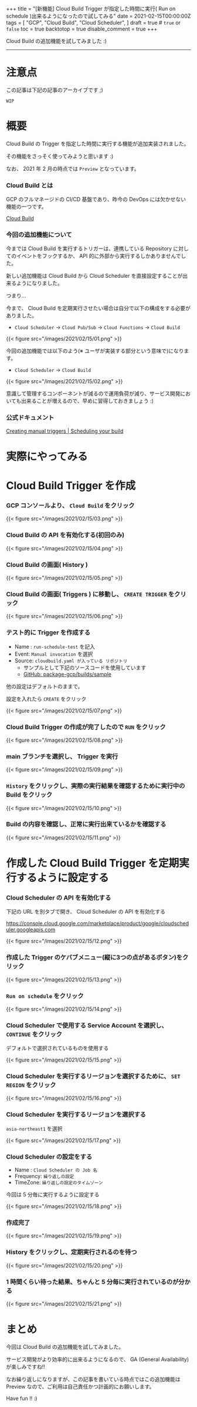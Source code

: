 +++
title = "[新機能] Cloud Build Trigger が指定した時間に実行( Run on schedule )出来るようになったので試してみる"
date = 2021-02-15T00:00:00Z
tags = [
    "GCP",
    "Cloud Build",
    "Cloud Scheduler",
]
draft = true # `true` or `false`
toc = true
backtotop = true
disable_comment = true
+++

Cloud Build の追加機能を試してみました :)

<!--more-->
---

# 注意点

この記事は下記の記事のアーカイブです ;)

```
WIP
```

# 概要

Cloud Build の Trigger を指定した時間に実行する機能が追加実装されました。

その機能をさっそく使ってみようと思います :)

なお、 2021 年 2 月の時点では `Preview` となっています。

### Cloud Build とは

GCP のフルマネージドの CI/CD 基盤であり、昨今の DevOps には欠かせない機能の一つです。

[Cloud Build](https://cloud.google.com/build)

### 今回の追加機能について

今までは Cloud Build を実行するトリガーは、連携している Repository に対してのイベントをフックするか、 API 的に外部から実行するしかありませんでした。

新しい追加機能は Cloud Build から Cloud Scheduler を直接設定することが出来るようになりました。

つまり…

今まで、 Cloud Build を定期実行させたい場合は自分で以下の構成をする必要がありました。

+ `Cloud Scheduler` -> `Cloud Pub/Sub` -> `Cloud Functions` -> `Cloud Build`

{{< figure src="/images/2021/02/15/01.png" >}}

今回の追加機能では以下のよう(※ ユーザが実装する部分という意味で)になります。

+ `Cloud Scheduler` -> `Cloud Build`

{{< figure src="/images/2021/02/15/02.png" >}}

意識して管理するコンポーネントが減るので運用負荷が減り、サービス開発においても出来ることが増えるので、早めに習得しておきましょう :)


### 公式ドキュメント

[Creating manual triggers | Scheduling your build](https://cloud.google.com/build/docs/automating-builds/create-manual-triggers#scheduling_your_build)

# 実際にやってみる

# Cloud Build Trigger を作成

### GCP コンソールより、 `Cloud Build` をクリック

{{< figure src="/images/2021/02/15/03.png" >}}

### Cloud Build の API を有効化する(初回のみ)

{{< figure src="/images/2021/02/15/04.png" >}}

### Cloud Build の画面( History )

{{< figure src="/images/2021/02/15/05.png" >}}

### Cloud Build の画面( Triggers ) に移動し、 `CREATE TRIGGER` をクリック

{{< figure src="/images/2021/02/15/06.png" >}}

### テスト的に Trigger を作成する

+ Name : `run-schedule-test` を記入
+ Event: `Manual invocation` を選択
+ Source: `cloudbuild.yaml が入っている リポジトリ`
    + サンプルとして下記のソースコードを使用しています
    + [GitHub: package-gcp/builds/sample](https://github.com/iganari/package-gcp/tree/main/builds/sample)

他の設定はデフォルトのままで。

設定を入れたら `CREATE` をクリック

{{< figure src="/images/2021/02/15/07.png" >}}

### Cloud Build Trigger の作成が完了したので `RUN` をクリック

{{< figure src="/images/2021/02/15/08.png" >}}

### main ブランチを選択し、 Trigger を実行

{{< figure src="/images/2021/02/15/09.png" >}}

### `History` をクリックし、実際の実行結果を確認するために実行中の Build をクリック

{{< figure src="/images/2021/02/15/10.png" >}}

### Build の内容を確認し、正常に実行出来ているかを確認する

{{< figure src="/images/2021/02/15/11.png" >}}

# 作成した Cloud Build Trigger を定期実行するように設定する

### Cloud Scheduler の API を有効化する

下記の URL を別タブで開き、 Cloud Scheduler の API を有効化する

https://console.cloud.google.com/marketplace/product/google/cloudscheduler.googleapis.com

{{< figure src="/images/2021/02/15/12.png" >}}

### 作成した Trigger のケバブメニュー(縦に3つの点があるボタン)をクリック

{{< figure src="/images/2021/02/15/13.png" >}}

### `Run on schedule` をクリック

{{< figure src="/images/2021/02/15/14.png" >}}

### Cloud Scheduler で使用する Service Account を選択し、 `CONTINUE` をクリック

デフォルトで選択されているものを使用する

{{< figure src="/images/2021/02/15/15.png" >}}

### Cloud Scheduler を実行するリージョンを選択するために、 `SET REGION` をクリック


{{< figure src="/images/2021/02/15/16.png" >}}

### Cloud Scheduler を実行するリージョンを選択する

`asia-northeast1` を選択

{{< figure src="/images/2021/02/15/17.png" >}}

### Cloud Scheduler の設定をする

+ Name : `Cloud Scheduler の Job 名`
+ Frequency: `繰り返しの設定`
+ TimeZone: `繰り返しの設定のタイムゾーン`

今回は 5 分毎に実行するように設定する

{{< figure src="/images/2021/02/15/18.png" >}}

### 作成完了

{{< figure src="/images/2021/02/15/19.png" >}}

### History をクリックし、定期実行されるのを待つ

{{< figure src="/images/2021/02/15/20.png" >}}

### 1 時間くらい待った結果、ちゃんと 5 分毎に実行されているのが分かる

{{< figure src="/images/2021/02/15/21.png" >}}

# まとめ

今回は Cloud Build の追加機能を試してみました。

サービス開発がより効率的に出来るようになるので、 GA (General Availability) が楽しみですね!!

なお繰り返しになりますが、この記事を書いている時点ではこの追加機能は Preview なので、ご利用は自己責任かつ計画的にお願いします。


Have fun !! :)
